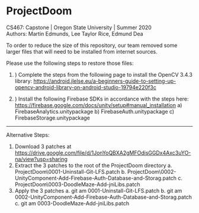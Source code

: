 # ProjectDoom
CS467: Capstone | Oregon State University | Summer 2020
<br>
Authors: Martin Edmunds, Lee Taylor Rice, Edmund Dea


To order to reduce the size of this repository, our team removed some larger files that will need to be installed from internet sources.  

Please use the following steps to restore those files:

1. ) Complete the steps from the following page to install the OpenCV 3.4.3 library: https://android.jlelse.eu/a-beginners-guide-to-setting-up-opencv-android-library-on-android-studio-19794e220f3c

2. ) Install the following Firebase SDKs in accordance with the steps here: https://firebase.google.com/docs/unity/setup#manual_installation
 a) FirebaseAnalytics.unitypackage
 b) FirebaseAuth.unitypackage
 c) FirebaseStorage.unitypackage

________________________________________________________

Alternative Steps:

1) Download 3 patches at https://drive.google.com/file/d/1JonYoQBXA2gMFOdisGGDx4Axc3uYO-na/view?usp=sharing
2) Extract the 3 patches to the root of the ProjectDoom directory
   a. ProjectDoom\0001-Uninstall-Git-LFS.patch
   b. ProjectDoom\0002-UnityComponent-Add-Firebase-Auth-Database-and-Storag.patch
   c. ProjectDoom\0003-DoodleMaze-Add-jniLibs.patch
3) Apply the 3 patches
   a. git am 0001-Uninstall-Git-LFS.patch
   b. git am 0002-UnityComponent-Add-Firebase-Auth-Database-and-Storag.patch
   c. git am 0003-DoodleMaze-Add-jniLibs.patch
